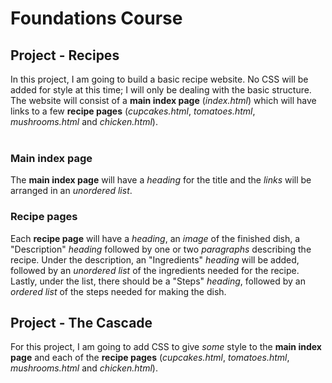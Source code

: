 # Foundations Course
## Project - Recipes
In this project, I am going to build a basic recipe website. No CSS will be added for style at this time; I will only be dealing with the basic structure.
<br>
The website will consist of a **main index page** (*index.html*) which will have links to a few **recipe pages** (*cupcakes.html*, *tomatoes.html*, *mushrooms.html* and *chicken.html*). 
<br>
<br>
### Main index page
The **main index page** will have a *heading* for the title and the *links* will be arranged in an *unordered list*.
<br>
### Recipe pages
Each **recipe page** will have a *heading*, an *image* of the finished dish, a "Description" *heading* followed by one or two *paragraphs* describing the recipe. Under the description, an "Ingredients" *heading* will be added, followed by an *unordered list* of the ingredients needed for the recipe. Lastly, under the list, there should be a "Steps" *heading*, followed by an *ordered list* of the steps needed for making the dish.
<br>
## Project - The Cascade
For this project, I am going to add CSS to give *some* style to the **main index page** and each of the **recipe pages** (*cupcakes.html*, *tomatoes.html*, *mushrooms.html* and *chicken.html*).
